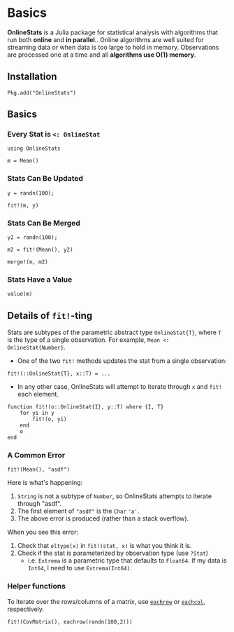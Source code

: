 # Basics

**OnlineStats** is a Julia package for statistical analysis with algorithms that run both **online** and **in parallel**..  Online algorithms are well suited for streaming data or when data is too large to hold in memory.  Observations are processed one at a time and all **algorithms use O(1) memory**.

## Installation

```
Pkg.add("OnlineStats")
```

## Basics

### Every Stat is `<: OnlineStat`

```@repl index
using OnlineStats

m = Mean()
```

### Stats Can Be Updated

```@repl index
y = randn(100);

fit!(m, y)
```

### Stats Can Be Merged 

```@repl index 
y2 = randn(100);

m2 = fit!(Mean(), y2)

merge!(m, m2)
```

### Stats Have a Value 

```@repl index
value(m)
```

## Details of `fit!`-ting

Stats are subtypes of the parametric abstract type `OnlineStat{T}`, where `T` is the type of a single observation.  For example, `Mean <: OnlineStat{Number}`.  

- One of the two `fit!` methods updates the stat from a single observation:

```
fit!(::OnlineStat{T}, x::T) = ...
```

- In any other case, OnlineStats will attempt to iterate through `x` and `fit!` each element.

```
function fit!(o::OnlineStat{I}, y::T) where {I, T}
    for yi in y 
        fit!(o, yi)
    end
    o
end
```

### A Common Error

```@repl index
fit!(Mean(), "asdf")
```

Here is what's happening:

1. `String` is not a subtype of `Number`, so OnlineStats attempts to iterate through "asdf". 
1. The first element of `"asdf"` is the `Char` `'a'`.
1. The above error is produced (rather than a stack overflow).

When you see this error:

1. Check that `eltype(x)` in `fit!(stat, x)` is what you think it is.
1. Check if the stat is parameterized by observation type (use `?Stat`)
    - i.e. `Extrema` is a parametric type that defaults to `Float64`.  If my data is 
    `Int64`, I need to use `Extrema(Int64)`.

### Helper functions

To iterate over the rows/columns of a matrix, use [`eachrow`](@ref) or [`eachcol`](@ref), respectively.

```@example index
fit!(CovMatrix(), eachrow(randn(100,2)))
```
